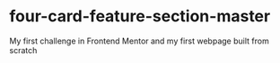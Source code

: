 # four-card-feature-section-master
My first challenge in Frontend Mentor and my first webpage built from scratch
